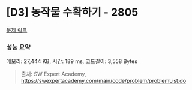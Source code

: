 # [D3] 농작물 수확하기 - 2805 

[문제 링크](https://swexpertacademy.com/main/code/problem/problemDetail.do?contestProbId=AV7GLXqKAWYDFAXB) 

### 성능 요약

메모리: 27,444 KB, 시간: 189 ms, 코드길이: 3,558 Bytes



> 출처: SW Expert Academy, https://swexpertacademy.com/main/code/problem/problemList.do